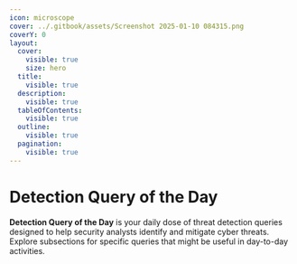 ```yaml
---
icon: microscope
cover: ../.gitbook/assets/Screenshot 2025-01-10 084315.png
coverY: 0
layout:
  cover:
    visible: true
    size: hero
  title:
    visible: true
  description:
    visible: true
  tableOfContents:
    visible: true
  outline:
    visible: true
  pagination:
    visible: true
---
```


# Detection Query of the Day

**Detection Query of the Day** is your daily dose of threat detection queries designed to help security analysts identify and mitigate cyber threats. Explore subsections for specific queries that might be useful in day-to-day activities.
